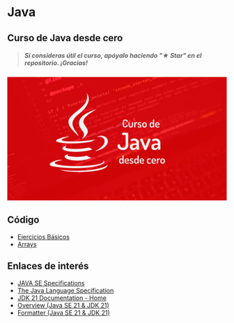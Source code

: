 # Java

## Curso de Java desde cero

> ##### Si consideras útil el curso, apóyalo haciendo "★ Star" en el repositorio. ¡Gracias!

![](./Images/header.jpg)

## Código

* [Ejercicios Básicos](./Basic/EjerciciosBásicos)
* [Arrays](./Basic/Arrays)

## Enlaces de interés

* [JAVA SE Specifications](https://docs.oracle.com/javase/specs/index.html)
* [The Java Language Specification](https://docs.oracle.com/javase/specs/jls/se21/html/index.html)
* [JDK 21 Documentation - Home](https://docs.oracle.com/en/java/javase/21/index.html)
* [Overview (Java SE 21 & JDK 21)](https://docs.oracle.com/en/java/javase/21/docs/api/index.html)
* [Formatter (Java SE 21 & JDK 21)](https://docs.oracle.com/en/java/javase/21/docs/api/java.base/java/util/Formatter.html#syntax)